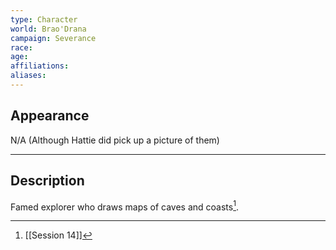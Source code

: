 ```yaml
---
type: Character
world: Brao'Drana
campaign: Severance
race: 
age: 
affiliations: 
aliases:
---
```

## Appearance

N/A (Although Hattie did pick up a picture of them)

---

## Description

Famed explorer who draws maps of caves and coasts[^1].

[^1]: [[Session 14]]